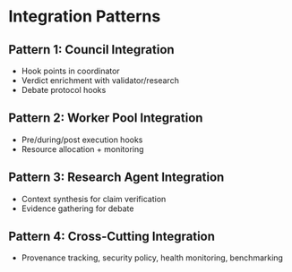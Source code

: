 # Integration Patterns

## Pattern 1: Council Integration
- Hook points in coordinator
- Verdict enrichment with validator/research
- Debate protocol hooks

## Pattern 2: Worker Pool Integration
- Pre/during/post execution hooks
- Resource allocation + monitoring

## Pattern 3: Research Agent Integration
- Context synthesis for claim verification
- Evidence gathering for debate

## Pattern 4: Cross-Cutting Integration
- Provenance tracking, security policy, health monitoring, benchmarking

